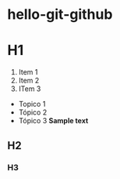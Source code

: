 # hello-git-github

# H1

1. Item 1
2. Item 2
3. ITem 3

* Topico 1
* Tópico 2
* Tópico 3
**Sample text**
## H2
### H3
